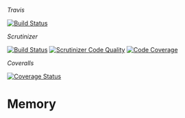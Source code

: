 *Travis*

[![Build Status](https://travis-ci.org/bredsjomagnus/memory.svg?branch=master)](https://travis-ci.org/bredsjomagnus/memory)

*Scrutinizer*

[![Build Status](https://scrutinizer-ci.com/g/bredsjomagnus/memory/badges/build.png?b=master)](https://scrutinizer-ci.com/g/bredsjomagnus/memory/build-status/master)
[![Scrutinizer Code Quality](https://scrutinizer-ci.com/g/bredsjomagnus/memory/badges/quality-score.png?b=master)](https://scrutinizer-ci.com/g/bredsjomagnus/memory/?branch=master)
[![Code Coverage](https://scrutinizer-ci.com/g/bredsjomagnus/memory/badges/coverage.png?b=master)](https://scrutinizer-ci.com/g/bredsjomagnus/memory/?branch=master)

*Coveralls*

[![Coverage Status](https://coveralls.io/repos/github/bredsjomagnus/memory/badge.svg?branch=master)](https://coveralls.io/github/bredsjomagnus/memory?branch=master)

# Memory
